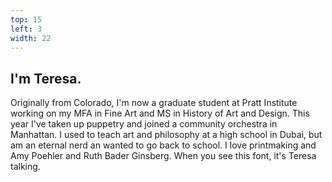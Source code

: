 ```yaml
---
top: 15
left: 3
width: 22
---
```


## <span class="voice--teresa">I'm Teresa.</span>

<span class="voice--teresa">
Originally from Colorado,
I'm now a graduate student at Pratt Institute
working on my MFA in Fine Art and MS in History of Art and Design.
This year I've taken up puppetry
and joined a community orchestra in Manhattan.
I used to teach art and philosophy at a high school in Dubai,
but am an eternal nerd an wanted to go back to school.
I love printmaking and Amy Poehler and Ruth Bader Ginsberg.
</span>

<span class="voice--teresa">
When you see this font, it's Teresa talking.
</span>
